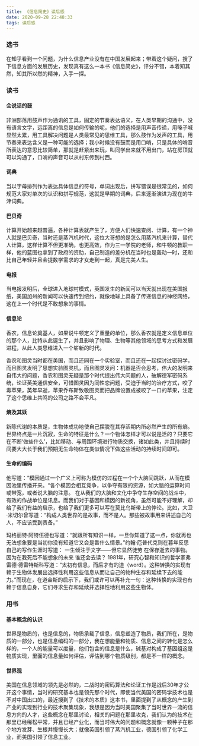 ```yaml
---
title: 《信息简史》读后感
date: 2020-09-28 22:48:33
tags: 读后感
---
```


### 选书

在知乎看到一个问题，为什么信息产业没有在中国发展起来；带着这个疑问，搜了下信息方面的发展历史，发现真有这么一本书《信息简史》，评分不错，本着知其然，知其所以然的精神，入手一探。

### 读书

#### 会说话的鼓

非洲部落用鼓声作为通讯的工具，固定的节奏表达语义，在人类早期的沟通中，没有语言文字，远距离的信息是如何传输的呢，他们的选择是用声音传递，用嗓子喊显然太累，用工具解决问题是人类最常见的思维工具，那么鼓作为发声的工具，用节奏来表达含义是一种可能的选择；我小时候没有鼓而是用口哨，只是具体的哨音所表达的意思比较简单，那就是赶紧出来玩，叫同学出来就不用出门，站在房顶就可以沟通了，口哨的声音可以从村东传到村西。

#### 词典

当以字母排列作为表达具体信息的符号，单词出现后，拼写错误是很常见的，如何规范大家对单次的认识和拼写规范，这就是早期的词典，后来逐渐演进为现在的牛津词典。

#### 巴贝奇

计算开始越来越普遍，各种计算表就产生了，方便人们快速查阅、计算，有一个神人就是巴贝奇，当时还是蒸汽机时代，这位大哥想的是怎么用蒸汽机来计算，替代人计算，这样计算不但更准确，也更高效，作为三一学院的老师，和牛顿的教职一样，他的蓝图也拿到了政府的资助，自己制造的差分机在当时也是轰动一时，还和比自己年轻并且会提数学需求的才女走到一起，真是完美人生。

#### 电报

当电报发明后，全球进入地球村模式，英国发生的新闻可以当天就出现在美国报纸，美国加州的新闻可以快速传到纽约，就像地球上具备了传递信息的神经网络，这在上一个时代是不敢想象的事情。

#### 信息论

香农，信息论奠基人，如果说牛顿定义了重量的单位，那么香农就是定义信息单位的那个人，比特从此诞生了，并且影响了物理、生物等其他领域的思考方式和发展进程，从此人类思维进入一个崭新的时代。

香农和图灵当时都在美国，而且还同在一个实验室，而且还在一起探讨过密码学，而且图灵发明了思想实验图灵机，而且图灵发问：机器是否会思考，伟大的发明来自伟大的问题，香农和图灵无疑是那个时代提出伟大问题的人，破解德军密码系统，论证英美通信安全，可惜图灵因为同性恋问题，受迫于当时的治疗方式，咬了毒苹果，英年早逝，苹果乔布斯致敬图灵而把品牌设置成被咬了一口的苹果，注定了这个思维上共鸣的公司之路不会平凡。

#### 熵及其妖

新陈代谢的本质是，生物体成功地使自己摆脱在其存活期内所必然产生的所有熵。世界终点是一片沉寂，生命的特征是什么？一个物体怎样才可以说是活的？只要它在不断‘做些什么’，比如移动、与周围环境进行物质交换，诸如此类，并且持续时间要大大长于我们预期无生命物体在类似情况下做这些活动的持续时间即可。

#### 生命的编码

他写道：“模因通过一个广义上可称为模仿的过程在一个个大脑间跳跃，从而在模因池里传播开来。“各个模因会相互竞争，以争夺有限的资源，如大脑的运算时间或带宽，或者说大脑的注意。 在从我们的大脑和文化中争夺生存空间的战斗中，有效的作战单位是讯息。而我们对于基因和模因的新视角，虽然可能不好理解，却给了我们有益的启示，也给了我们更多可以写在莫比乌斯带上的悖论。比如，大卫·米切尔曾写道：“构成人类世界的是故事，而不是人。那些被故事用来讲述自己的人，不应该受到责备。”

玛格丽特·阿特伍德也写道：“就跟所有知识一样，一旦你知道了这一点，你就再也无法想象要是当初你没有知道它又会是番什么情景。”约翰·厄普代克则在暮年反思自己的写作生涯时写道： 一生倾注于文字——但它显然徒劳 在保存逝去的事物。 因为在我死后不能想象的未来 谁还会去读？ 1981年，研究心智和知识的哲学家弗雷德·德雷特斯科写道：“太初有信息，而后才有的道（word）。这种转换的实现有赖于生物体发展出选择性利用这些信息从而让自己的物种生存和延续下去的能力。”而现在，在道金斯的启示下，我们或许可以再补充一句：这种转换的实现也有赖于信息自身，它们寻求生存和延续并选择性地利用这些生物体。

### 用书

#### 基本概念的认识

世界是物质的，也是信息的，物质承载了信息，信息塑造了物质，我们所在，是物质的一部分，也是信息编码的一部分，我在想能量和物质、信息之间的转化是怎么样的，一个人的能量可以度量，他们包含的信息是什么，碱基对构成了基因组这是物质实现，里面的信息量如何评估，评估到哪个物质级别，都是不一样的概念。

#### 世界观

美国在信息领域的领先是必然的，二战时的密码算法和论证工作是战后30年才公开这个事情，当时的研究基本也是领先那个时代，即使当代美国的密码学技术也是不对中国出口的，最近搜到了《技术的本质》这本书，里面提到了从概念的产生到产业的实现到行业的技术聚集现象，我想是因为当时美国聚集了当时世界一流的信息方向的人才，这些概念在那里讨论，相关的问题在那里攻克，我们认为的技术在那里已经稀松平常，并且已经产业化，而当时伟大的问题和概念就像一颗种子在那个地方发芽、生根并慢慢长大；就像英国引领了蒸汽机工业，德国引领了化学工业，而美国引领了信息工业。